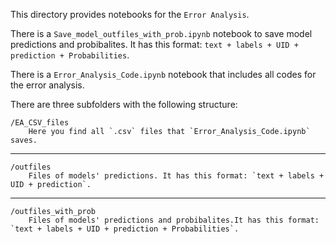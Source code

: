 This directory provides notebooks for the `Error Analysis`.

There is a `Save_model_outfiles_with_prob.ipynb` notebook to save model predictions and probibalites. It has this format: `text + labels + UID + prediction + Probabilities`. 

There is a `Error_Analysis_Code.ipynb` notebook that includes all codes for the error analysis.

There are three subfolders with the following structure:

	/EA_CSV_files
		Here you find all `.csv` files that `Error_Analysis_Code.ipynb` saves.
---
	/outfiles
		Files of models' predictions. It has this format: `text + labels + UID + prediction`.
---
	/outfiles_with_prob
		Files of models' predictions and probibalites.It has this format: `text + labels + UID + prediction + Probabilities`.
